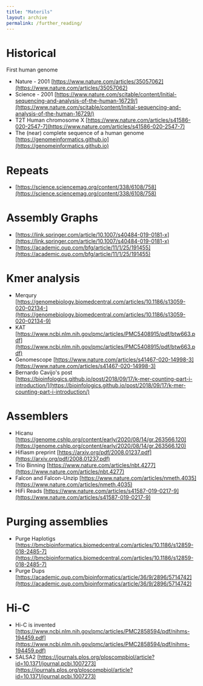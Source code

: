 ```yaml
---
title: "Materils"
layout: archive
permalink: /further_reading/
---
```



# Historical

First human genome
* Nature - 2001 [https://www.nature.com/articles/35057062](https://www.nature.com/articles/35057062)
* Science - 2001 [https://www.nature.com/scitable/content/Initial-sequencing-and-analysis-of-the-human-16729/](https://www.nature.com/scitable/content/Initial-sequencing-and-analysis-of-the-human-16729/)
* T2T Human chromosome X [https://www.nature.com/articles/s41586-020-2547-7](https://www.nature.com/articles/s41586-020-2547-7)
* The (near) complete sequence of a human genome [https://genomeinformatics.github.io](https://genomeinformatics.github.io)

# Repeats

* [https://science.sciencemag.org/content/338/6108/758](https://science.sciencemag.org/content/338/6108/758)

# Assembly Graphs

* [https://link.springer.com/article/10.1007/s40484-019-0181-x](https://link.springer.com/article/10.1007/s40484-019-0181-x)
* [https://academic.oup.com/bfg/article/11/1/25/191455](https://academic.oup.com/bfg/article/11/1/25/191455)

# Kmer analysis

* Merqury [https://genomebiology.biomedcentral.com/articles/10.1186/s13059-020-02134-](https://genomebiology.biomedcentral.com/articles/10.1186/s13059-020-02134-9)
* KAT [https://www.ncbi.nlm.nih.gov/pmc/articles/PMC5408915/pdf/btw663.pdf](https://www.ncbi.nlm.nih.gov/pmc/articles/PMC5408915/pdf/btw663.pdf)
* Genomescope [https://www.nature.com/articles/s41467-020-14998-3](https://www.nature.com/articles/s41467-020-14998-3) 
* Bernardo Cavijo's post [https://bioinfologics.github.io/post/2018/09/17/k-mer-counting-part-i-introduction/](https://bioinfologics.github.io/post/2018/09/17/k-mer-counting-part-i-introduction/) 


# Assemblers

* Hicanu [https://genome.cshlp.org/content/early/2020/08/14/gr.263566.120](https://genome.cshlp.org/content/early/2020/08/14/gr.263566.120)
* Hifiasm preprint [https://arxiv.org/pdf/2008.01237.pdf](https://arxiv.org/pdf/2008.01237.pdf)
* Trio Binning [https://www.nature.com/articles/nbt.4277](https://www.nature.com/articles/nbt.4277)
* Falcon and Falcon-Unzip [https://www.nature.com/articles/nmeth.4035](https://www.nature.com/articles/nmeth.4035) 
* HiFi Reads [https://www.nature.com/articles/s41587-019-0217-9](https://www.nature.com/articles/s41587-019-0217-9) 

# Purging assemblies

* Purge Haplotigs [https://bmcbioinformatics.biomedcentral.com/articles/10.1186/s12859-018-2485-7](https://bmcbioinformatics.biomedcentral.com/articles/10.1186/s12859-018-2485-7)
* Purge Dups [https://academic.oup.com/bioinformatics/article/36/9/2896/5714742](https://academic.oup.com/bioinformatics/article/36/9/2896/5714742)

# Hi-C

* Hi-C is invented [https://www.ncbi.nlm.nih.gov/pmc/articles/PMC2858594/pdf/nihms-194459.pdf](https://www.ncbi.nlm.nih.gov/pmc/articles/PMC2858594/pdf/nihms-194459.pdf)
* SALSA2 [https://journals.plos.org/ploscompbiol/article?id=10.1371/journal.pcbi.1007273](https://journals.plos.org/ploscompbiol/article?id=10.1371/journal.pcbi.1007273)
